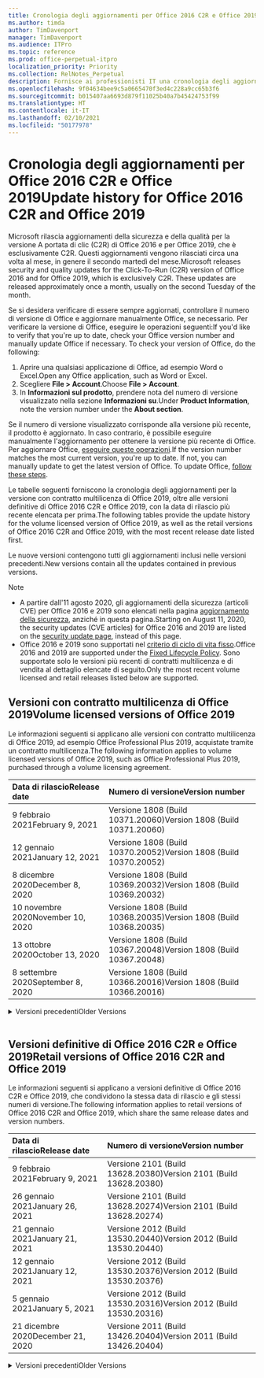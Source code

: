 ```yaml
---
title: Cronologia degli aggiornamenti per Office 2016 C2R e Office 2019
ms.author: timda
author: TimDavenport
manager: TimDavenport
ms.audience: ITPro
ms.topic: reference
ms.prod: office-perpetual-itpro
localization_priority: Priority
ms.collection: RelNotes_Perpetual
description: Fornisce ai professionisti IT una cronologia degli aggiornamenti per le versioni con licenza perpetua di Office 2016 e 2019 che usano la tecnologia A portata di clic (C2R)
ms.openlocfilehash: 9f04634bee9c5a0665470f3ed4c228a9cc65b3f6
ms.sourcegitcommit: b015407aa6693d879f11025b40a7b45424753f99
ms.translationtype: HT
ms.contentlocale: it-IT
ms.lasthandoff: 02/10/2021
ms.locfileid: "50177978"
---
```

# <a name="update-history-for-office-2016-c2r-and-office-2019"></a><span data-ttu-id="1acef-103">Cronologia degli aggiornamenti per Office 2016 C2R e Office 2019</span><span class="sxs-lookup"><span data-stu-id="1acef-103">Update history for Office 2016 C2R and Office 2019</span></span>

<span data-ttu-id="1acef-p101">Microsoft rilascia aggiornamenti della sicurezza e della qualità per la versione A portata di clic (C2R) di Office 2016 e per Office 2019, che è esclusivamente C2R. Questi aggiornamenti vengono rilasciati circa una volta al mese, in genere il secondo martedì del mese.</span><span class="sxs-lookup"><span data-stu-id="1acef-p101">Microsoft releases security and quality updates for the Click-To-Run (C2R) version of Office 2016 and for Office 2019, which is exclusively C2R. These updates are released approximately once a month, usually on the second Tuesday of the month.</span></span>

<span data-ttu-id="1acef-p102">Se si desidera verificare di essere sempre aggiornati, controllare il numero di versione di Office e aggiornare manualmente Office, se necessario. Per verificare la versione di Office, eseguire le operazioni seguenti:</span><span class="sxs-lookup"><span data-stu-id="1acef-p102">If you'd like to verify that you're up to date, check your Office version number and manually update Office if necessary. To check your version of Office, do the following:</span></span>

  1.    <span data-ttu-id="1acef-108">Aprire una qualsiasi applicazione di Office, ad esempio Word o Excel.</span><span class="sxs-lookup"><span data-stu-id="1acef-108">Open any Office application, such as Word or Excel.</span></span>
  2.    <span data-ttu-id="1acef-109">Scegliere **File > Account**.</span><span class="sxs-lookup"><span data-stu-id="1acef-109">Choose **File > Account**.</span></span>
  3.    <span data-ttu-id="1acef-110">In **Informazioni sul prodotto**, prendere nota del numero di versione visualizzato nella sezione **Informazioni su**.</span><span class="sxs-lookup"><span data-stu-id="1acef-110">Under **Product Information**, note the version number under the **About section**.</span></span>

<span data-ttu-id="1acef-p103">Se il numero di versione visualizzato corrisponde alla versione più recente, il prodotto è aggiornato. In caso contrario, è possibile eseguire manualmente l'aggiornamento per ottenere la versione più recente di Office. Per aggiornare Office, [eseguire queste operazioni](https://support.office.com/article/2ab296f3-7f03-43a2-8e50-46de917611c5).</span><span class="sxs-lookup"><span data-stu-id="1acef-p103">If the version number matches the most current version, you're up to date. If not, you can manually update to get the latest version of Office. To update Office, [follow these steps](https://support.office.com/article/2ab296f3-7f03-43a2-8e50-46de917611c5).</span></span>


<span data-ttu-id="1acef-114">Le tabelle seguenti forniscono la cronologia degli aggiornamenti per la versione con contratto multilicenza di Office 2019, oltre alle versioni definitive di Office 2016 C2R e Office 2019, con la data di rilascio più recente elencata per prima.</span><span class="sxs-lookup"><span data-stu-id="1acef-114">The following tables provide the update history for the volume licensed version of Office 2019, as well as the retail versions of Office 2016 C2R and Office 2019, with the most recent release date listed first.</span></span>

<span data-ttu-id="1acef-115">Le nuove versioni contengono tutti gli aggiornamenti inclusi nelle versioni precedenti.</span><span class="sxs-lookup"><span data-stu-id="1acef-115">New versions contain all the updates contained in previous versions.</span></span>


 > [!NOTE]
> - <span data-ttu-id="1acef-116">A partire dall'11 agosto 2020, gli aggiornamenti della sicurezza (articoli CVE) per Office 2016 e 2019 sono elencati nella pagina [aggiornamento della sicurezza](https://docs.microsoft.com/officeupdates/microsoft365-apps-security-updates), anziché in questa pagina.</span><span class="sxs-lookup"><span data-stu-id="1acef-116">Starting on August 11, 2020, the security updates (CVE articles) for Office 2016 and 2019 are listed on the [security update page](https://docs.microsoft.com/officeupdates/microsoft365-apps-security-updates), instead of this page.</span></span> 
> - <span data-ttu-id="1acef-117">Office 2016 e 2019 sono supportati nel [criterio di ciclo di vita fisso](https://docs.microsoft.com/lifecycle/policies/fixed).</span><span class="sxs-lookup"><span data-stu-id="1acef-117">Office 2016 and 2019 are supported under the [Fixed Lifecycle Policy](https://docs.microsoft.com/lifecycle/policies/fixed).</span></span> <span data-ttu-id="1acef-118">Sono supportate solo le versioni più recenti di contratti multilicenza e di vendita al dettaglio elencate di seguito.</span><span class="sxs-lookup"><span data-stu-id="1acef-118">Only the most recent volume licensed and retail releases listed below are supported.</span></span>


## <a name="volume-licensed-versions-of-office-2019"></a><span data-ttu-id="1acef-119">Versioni con contratto multilicenza di Office 2019</span><span class="sxs-lookup"><span data-stu-id="1acef-119">Volume licensed versions of Office 2019</span></span>
<span data-ttu-id="1acef-120">Le informazioni seguenti si applicano alle versioni con contratto multilicenza di Office 2019, ad esempio Office Professional Plus 2019, acquistate tramite un contratto multilicenza.</span><span class="sxs-lookup"><span data-stu-id="1acef-120">The following information applies to volume licensed versions of Office 2019, such as Office Professional Plus 2019, purchased through a volume licensing agreement.</span></span>

[//]: # (NON RIMUOVERE L'INIZIO DELLA TABELLA VL)


|<span data-ttu-id="1acef-122">**Data di rilascio**</span><span class="sxs-lookup"><span data-stu-id="1acef-122">**Release date**</span></span>|<span data-ttu-id="1acef-123">**Numero di versione**</span><span class="sxs-lookup"><span data-stu-id="1acef-123">**Version number**</span></span>|
|:-----|:-----|
|<span data-ttu-id="1acef-124">9 febbraio 2021</span><span class="sxs-lookup"><span data-stu-id="1acef-124">February 9, 2021</span></span>|<span data-ttu-id="1acef-125">Versione 1808 (Build 10371.20060)</span><span class="sxs-lookup"><span data-stu-id="1acef-125">Version 1808 (Build 10371.20060)</span></span>|
|<span data-ttu-id="1acef-126">12 gennaio 2021</span><span class="sxs-lookup"><span data-stu-id="1acef-126">January 12, 2021</span></span>|<span data-ttu-id="1acef-127">Versione 1808 (Build 10370.20052)</span><span class="sxs-lookup"><span data-stu-id="1acef-127">Version 1808 (Build 10370.20052)</span></span>|
|<span data-ttu-id="1acef-128">8 dicembre 2020</span><span class="sxs-lookup"><span data-stu-id="1acef-128">December 8, 2020</span></span>|<span data-ttu-id="1acef-129">Versione 1808 (Build 10369.20032)</span><span class="sxs-lookup"><span data-stu-id="1acef-129">Version 1808 (Build 10369.20032)</span></span>|
|<span data-ttu-id="1acef-130">10 novembre 2020</span><span class="sxs-lookup"><span data-stu-id="1acef-130">November 10, 2020</span></span>|<span data-ttu-id="1acef-131">Versione 1808 (Build 10368.20035)</span><span class="sxs-lookup"><span data-stu-id="1acef-131">Version 1808 (Build 10368.20035)</span></span>|
|<span data-ttu-id="1acef-132">13 ottobre 2020</span><span class="sxs-lookup"><span data-stu-id="1acef-132">October 13, 2020</span></span>|<span data-ttu-id="1acef-133">Versione 1808 (Build 10367.20048)</span><span class="sxs-lookup"><span data-stu-id="1acef-133">Version 1808 (Build 10367.20048)</span></span>|
|<span data-ttu-id="1acef-134">8 settembre 2020</span><span class="sxs-lookup"><span data-stu-id="1acef-134">September 8, 2020</span></span>|<span data-ttu-id="1acef-135">Versione 1808 (Build 10366.20016)</span><span class="sxs-lookup"><span data-stu-id="1acef-135">Version 1808 (Build 10366.20016)</span></span>|


[//]: # (NON RIMUOVERE LA FINE DELLA TABELLA VL)

<details>
<summary><span data-ttu-id="1acef-137">Versioni precedenti</span><span class="sxs-lookup"><span data-stu-id="1acef-137">Older Versions</span></span></summary>
 

[//]: # (NON RIMUOVERE L'INIZIO DELLA VECCHIA TABELLA VL)


|<span data-ttu-id="1acef-139">**Data di rilascio**</span><span class="sxs-lookup"><span data-stu-id="1acef-139">**Release date**</span></span>|<span data-ttu-id="1acef-140">**Numero di versione**</span><span class="sxs-lookup"><span data-stu-id="1acef-140">**Version number**</span></span>|
|:-----|:-----|
|<span data-ttu-id="1acef-141">11 agosto 2020</span><span class="sxs-lookup"><span data-stu-id="1acef-141">August 11, 2020</span></span>|<span data-ttu-id="1acef-142">Versione 1808 (Build 10364.20059)</span><span class="sxs-lookup"><span data-stu-id="1acef-142">Version 1808 (Build 10364.20059)</span></span>|
|<span data-ttu-id="1acef-143">14 luglio 2020</span><span class="sxs-lookup"><span data-stu-id="1acef-143">July 14, 2020</span></span>   |<span data-ttu-id="1acef-144">Versione 1808 (Build 10363.20015)</span><span class="sxs-lookup"><span data-stu-id="1acef-144">Version 1808 (Build 10363.20015)</span></span>  |
|<span data-ttu-id="1acef-145">9 giugno 2020</span><span class="sxs-lookup"><span data-stu-id="1acef-145">June 9, 2020</span></span>   |<span data-ttu-id="1acef-146">Versione 1808 (Build 10361.20002)</span><span class="sxs-lookup"><span data-stu-id="1acef-146">Version 1808 (Build 10361.20002)</span></span>  |
|<span data-ttu-id="1acef-147">12 maggio 2020</span><span class="sxs-lookup"><span data-stu-id="1acef-147">May 12, 2020</span></span>   |<span data-ttu-id="1acef-148">Versione 1808 (Build 10359.20023)</span><span class="sxs-lookup"><span data-stu-id="1acef-148">Version 1808 (Build 10359.20023)</span></span>  |
|<span data-ttu-id="1acef-149">14 aprile 2020</span><span class="sxs-lookup"><span data-stu-id="1acef-149">April 14, 2020</span></span>   |<span data-ttu-id="1acef-150">Versione 1808 (Build 10358.20061)</span><span class="sxs-lookup"><span data-stu-id="1acef-150">Version 1808 (Build 10358.20061)</span></span>  |
|<span data-ttu-id="1acef-151">10 marzo 2020</span><span class="sxs-lookup"><span data-stu-id="1acef-151">March 10, 2020</span></span>   |<span data-ttu-id="1acef-152">Versione 1808 (Build 10357.20081)</span><span class="sxs-lookup"><span data-stu-id="1acef-152">Version 1808 (Build 10357.20081)</span></span>  |
|<span data-ttu-id="1acef-153">11 febbraio 2020</span><span class="sxs-lookup"><span data-stu-id="1acef-153">February 11, 2020</span></span>   |<span data-ttu-id="1acef-154">Versione 1808 (Build 10356.20006)</span><span class="sxs-lookup"><span data-stu-id="1acef-154">Version 1808 (Build 10356.20006)</span></span>  |


[//]: # (NON RIMUOVERE LA FINE DELLA VECCHIA TABELLA VL)

</details>


<br/>

## <a name="retail-versions-of-office-2016-c2r-and-office-2019"></a><span data-ttu-id="1acef-156">Versioni definitive di Office 2016 C2R e Office 2019</span><span class="sxs-lookup"><span data-stu-id="1acef-156">Retail versions of Office 2016 C2R and Office 2019</span></span>
<span data-ttu-id="1acef-157">Le informazioni seguenti si applicano a versioni definitive di Office 2016 C2R e Office 2019, che condividono la stessa data di rilascio e gli stessi numeri di versione.</span><span class="sxs-lookup"><span data-stu-id="1acef-157">The following information applies to retail versions of Office 2016 C2R and Office 2019, which share the same release dates and version numbers.</span></span>

[//]: # (NON RIMUOVERE L'INIZIO DELLA TABELLA RETAIL)


|<span data-ttu-id="1acef-159">**Data di rilascio**</span><span class="sxs-lookup"><span data-stu-id="1acef-159">**Release date**</span></span>|<span data-ttu-id="1acef-160">**Numero di versione**</span><span class="sxs-lookup"><span data-stu-id="1acef-160">**Version number**</span></span>|
|:-----|:-----|
|<span data-ttu-id="1acef-161">9 febbraio 2021</span><span class="sxs-lookup"><span data-stu-id="1acef-161">February 9, 2021</span></span>|<span data-ttu-id="1acef-162">Versione 2101 (Build 13628.20380)</span><span class="sxs-lookup"><span data-stu-id="1acef-162">Version 2101 (Build 13628.20380)</span></span>|
|<span data-ttu-id="1acef-163">26 gennaio 2021</span><span class="sxs-lookup"><span data-stu-id="1acef-163">January 26, 2021</span></span>|<span data-ttu-id="1acef-164">Versione 2101 (Build 13628.20274)</span><span class="sxs-lookup"><span data-stu-id="1acef-164">Version 2101 (Build 13628.20274)</span></span>|
|<span data-ttu-id="1acef-165">21 gennaio 2021</span><span class="sxs-lookup"><span data-stu-id="1acef-165">January 21, 2021</span></span>|<span data-ttu-id="1acef-166">Versione 2012 (Build 13530.20440)</span><span class="sxs-lookup"><span data-stu-id="1acef-166">Version 2012 (Build 13530.20440)</span></span>|
|<span data-ttu-id="1acef-167">12 gennaio 2021</span><span class="sxs-lookup"><span data-stu-id="1acef-167">January 12, 2021</span></span>|<span data-ttu-id="1acef-168">Versione 2012 (Build 13530.20376)</span><span class="sxs-lookup"><span data-stu-id="1acef-168">Version 2012 (Build 13530.20376)</span></span>|
|<span data-ttu-id="1acef-169">5 gennaio 2021</span><span class="sxs-lookup"><span data-stu-id="1acef-169">January 5, 2021</span></span>|<span data-ttu-id="1acef-170">Versione 2012 (Build 13530.20316)</span><span class="sxs-lookup"><span data-stu-id="1acef-170">Version 2012 (Build 13530.20316)</span></span>|
|<span data-ttu-id="1acef-171">21 dicembre 2020</span><span class="sxs-lookup"><span data-stu-id="1acef-171">December 21, 2020</span></span>|<span data-ttu-id="1acef-172">Versione 2011 (Build 13426.20404)</span><span class="sxs-lookup"><span data-stu-id="1acef-172">Version 2011 (Build 13426.20404)</span></span>|


[//]: # (NON RIMUOVERE LA FINE DELLA TABELLA RETAIL)

<details>
<summary><span data-ttu-id="1acef-174">Versioni precedenti</span><span class="sxs-lookup"><span data-stu-id="1acef-174">Older Versions</span></span></summary>
 

[//]: # (NON RIMUOVERE L'INIZIO DELLA VECCHIA TABELLA RETAIL)


|<span data-ttu-id="1acef-176">**Data di rilascio**</span><span class="sxs-lookup"><span data-stu-id="1acef-176">**Release date**</span></span>|<span data-ttu-id="1acef-177">**Numero di versione**</span><span class="sxs-lookup"><span data-stu-id="1acef-177">**Version number**</span></span>|
|:-----|:-----|
|<span data-ttu-id="1acef-178">8 dicembre 2020</span><span class="sxs-lookup"><span data-stu-id="1acef-178">December 8, 2020</span></span>|<span data-ttu-id="1acef-179">Versione 2011 (Build 13426.20332)</span><span class="sxs-lookup"><span data-stu-id="1acef-179">Version 2011 (Build 13426.20332)</span></span>|
|<span data-ttu-id="1acef-180">2 dicembre 2020</span><span class="sxs-lookup"><span data-stu-id="1acef-180">December 2, 2020</span></span>|<span data-ttu-id="1acef-181">Versione 2011 (Build 13426.20308)</span><span class="sxs-lookup"><span data-stu-id="1acef-181">Version 2011 (Build 13426.20308)</span></span>|
|<span data-ttu-id="1acef-182">30 novembre 2020</span><span class="sxs-lookup"><span data-stu-id="1acef-182">November 30, 2020</span></span>|<span data-ttu-id="1acef-183">Versione 2011 (Build 13426.20294)</span><span class="sxs-lookup"><span data-stu-id="1acef-183">Version 2011 (Build 13426.20294)</span></span>|
|<span data-ttu-id="1acef-184">23 novembre 2020</span><span class="sxs-lookup"><span data-stu-id="1acef-184">November 23, 2020</span></span>|<span data-ttu-id="1acef-185">Versione 2011 (Build 13426.20274)</span><span class="sxs-lookup"><span data-stu-id="1acef-185">Version 2011 (Build 13426.20274)</span></span>|
|<span data-ttu-id="1acef-186">17 novembre 2020</span><span class="sxs-lookup"><span data-stu-id="1acef-186">November 17, 2020</span></span>|<span data-ttu-id="1acef-187">Versione 2010 (Build 13328.20408)</span><span class="sxs-lookup"><span data-stu-id="1acef-187">Version 2010 (Build 13328.20408)</span></span>|
|<span data-ttu-id="1acef-188">10 novembre 2020</span><span class="sxs-lookup"><span data-stu-id="1acef-188">November 10, 2020</span></span>|<span data-ttu-id="1acef-189">Version 2010 (Build 13328.20356)</span><span class="sxs-lookup"><span data-stu-id="1acef-189">Version 2010 (Build 13328.20356)</span></span>|
|<span data-ttu-id="1acef-190">27 ottobre 2020</span><span class="sxs-lookup"><span data-stu-id="1acef-190">October 27, 2020</span></span>|<span data-ttu-id="1acef-191">Versione 2010 (Build 13328.20292)</span><span class="sxs-lookup"><span data-stu-id="1acef-191">Version 2010 (Build 13328.20292)</span></span>|
|<span data-ttu-id="1acef-192">21 ottobre 2020</span><span class="sxs-lookup"><span data-stu-id="1acef-192">October 21, 2020</span></span>|<span data-ttu-id="1acef-193">Versione 2009 (Build 13231.20418)</span><span class="sxs-lookup"><span data-stu-id="1acef-193">Version 2009 (Build 13231.20418)</span></span>|
|<span data-ttu-id="1acef-194">13 ottobre 2020</span><span class="sxs-lookup"><span data-stu-id="1acef-194">October 13, 2020</span></span>|<span data-ttu-id="1acef-195">Versione 2009 (Build 13231.20390)</span><span class="sxs-lookup"><span data-stu-id="1acef-195">Version 2009 (Build 13231.20390)</span></span>|
|<span data-ttu-id="1acef-196">8 ottobre 2020</span><span class="sxs-lookup"><span data-stu-id="1acef-196">October 8, 2020</span></span>|<span data-ttu-id="1acef-197">Versione 2009 (Build 13231.20368)</span><span class="sxs-lookup"><span data-stu-id="1acef-197">Version 2009 (Build 13231.20368)</span></span>|
|<span data-ttu-id="1acef-198">28 settembre 2020</span><span class="sxs-lookup"><span data-stu-id="1acef-198">September 28, 2020</span></span>|<span data-ttu-id="1acef-199">Versione 2009 (Build 13231.20262)</span><span class="sxs-lookup"><span data-stu-id="1acef-199">Version 2009 (Build 13231.20262)</span></span>|
|<span data-ttu-id="1acef-200">22 settembre 2020</span><span class="sxs-lookup"><span data-stu-id="1acef-200">September 22, 2020</span></span>|<span data-ttu-id="1acef-201">Versione 2008 (Build 13127.20508)</span><span class="sxs-lookup"><span data-stu-id="1acef-201">Version 2008 (Build 13127.20508)</span></span>|
|<span data-ttu-id="1acef-202">9 settembre 2020</span><span class="sxs-lookup"><span data-stu-id="1acef-202">September 9, 2020</span></span>|<span data-ttu-id="1acef-203">Versione 2008 (Build 13127.20408)</span><span class="sxs-lookup"><span data-stu-id="1acef-203">Version 2008 (Build 13127.20408)</span></span>|
|<span data-ttu-id="1acef-204">31 agosto 2020</span><span class="sxs-lookup"><span data-stu-id="1acef-204">August 31, 2020</span></span>|<span data-ttu-id="1acef-205">Versione 2008 (Build 13127.20296)</span><span class="sxs-lookup"><span data-stu-id="1acef-205">Version 2008 (Build 13127.20296)</span></span>|
|<span data-ttu-id="1acef-206">25 agosto 2020</span><span class="sxs-lookup"><span data-stu-id="1acef-206">August 25, 2020</span></span>|<span data-ttu-id="1acef-207">Versione 2007 (Build 13029.20460)</span><span class="sxs-lookup"><span data-stu-id="1acef-207">Version 2007 (Build 13029.20460)</span></span>|
|<span data-ttu-id="1acef-208">11 agosto 2020</span><span class="sxs-lookup"><span data-stu-id="1acef-208">August 11, 2020</span></span>|<span data-ttu-id="1acef-209">Versione 2007 (Build 13029.20344)</span><span class="sxs-lookup"><span data-stu-id="1acef-209">Version 2007 (Build 13029.20344)</span></span>|
|<span data-ttu-id="1acef-210">30 luglio 2020</span><span class="sxs-lookup"><span data-stu-id="1acef-210">July 30, 2020</span></span>|<span data-ttu-id="1acef-211">Versione 2007 (Build 13029.20308)</span><span class="sxs-lookup"><span data-stu-id="1acef-211">Version 2007 (Build 13029.20308)</span></span>  |
|<span data-ttu-id="1acef-212">28 luglio 2020</span><span class="sxs-lookup"><span data-stu-id="1acef-212">July 28, 2020</span></span>|<span data-ttu-id="1acef-213">Versione 2006 (Build 13001.20498)</span><span class="sxs-lookup"><span data-stu-id="1acef-213">Version 2006 (Build 13001.20498)</span></span>  |
|<span data-ttu-id="1acef-214">14 luglio 2020</span><span class="sxs-lookup"><span data-stu-id="1acef-214">July 14, 2020</span></span>|<span data-ttu-id="1acef-215">Versione 2006 (Build 13001.20384)</span><span class="sxs-lookup"><span data-stu-id="1acef-215">Version 2006 (Build 13001.20384)</span></span>  |
|<span data-ttu-id="1acef-216">30 giugno 2020</span><span class="sxs-lookup"><span data-stu-id="1acef-216">June 30, 2020</span></span>|<span data-ttu-id="1acef-217">Versione 2006 (Build 13001.20266)</span><span class="sxs-lookup"><span data-stu-id="1acef-217">Version 2006 (Build 13001.20266)</span></span>  |
|<span data-ttu-id="1acef-218">24 giugno 2020</span><span class="sxs-lookup"><span data-stu-id="1acef-218">June 24, 2020</span></span>|<span data-ttu-id="1acef-219">Versione 2005 (Build 12827.20470)</span><span class="sxs-lookup"><span data-stu-id="1acef-219">Version 2005 (Build 12827.20470)</span></span>  |
|<span data-ttu-id="1acef-220">9 giugno 2020</span><span class="sxs-lookup"><span data-stu-id="1acef-220">June 9, 2020</span></span>|<span data-ttu-id="1acef-221">Versione 2005 (Build 12827.20336)</span><span class="sxs-lookup"><span data-stu-id="1acef-221">Version 2005 (Build 12827.20336)</span></span>  |
|<span data-ttu-id="1acef-222">2 giugno 2020</span><span class="sxs-lookup"><span data-stu-id="1acef-222">June 2, 2020</span></span>|<span data-ttu-id="1acef-223">Versione 2005 (Build 12827.20268)</span><span class="sxs-lookup"><span data-stu-id="1acef-223">Version 2005 (Build 12827.20268)</span></span>  |
|<span data-ttu-id="1acef-224">21 maggio 2020</span><span class="sxs-lookup"><span data-stu-id="1acef-224">May 21, 2020</span></span>|<span data-ttu-id="1acef-225">Versione 2004 (Build 12730.20352)</span><span class="sxs-lookup"><span data-stu-id="1acef-225">Version 2004 (Build 12730.20352)</span></span>  |
|<span data-ttu-id="1acef-226">12 maggio 2020</span><span class="sxs-lookup"><span data-stu-id="1acef-226">May 12, 2020</span></span>|<span data-ttu-id="1acef-227">Versione 2004 (Build 12730.20270)</span><span class="sxs-lookup"><span data-stu-id="1acef-227">Version 2004 (Build 12730.20270)</span></span>  |
|<span data-ttu-id="1acef-228">4 maggio 2020</span><span class="sxs-lookup"><span data-stu-id="1acef-228">May 4, 2020</span></span>|<span data-ttu-id="1acef-229">Versione 2004 (Build 12730.20250)</span><span class="sxs-lookup"><span data-stu-id="1acef-229">Version 2004 (Build 12730.20250)</span></span>  |
|<span data-ttu-id="1acef-230">29 aprile 2020</span><span class="sxs-lookup"><span data-stu-id="1acef-230">April 29, 2020</span></span>|<span data-ttu-id="1acef-231">Versione 2004 (Build 12730.20236)</span><span class="sxs-lookup"><span data-stu-id="1acef-231">Version 2004 (Build 12730.20236)</span></span>  |
|<span data-ttu-id="1acef-232">15 aprile 2020</span><span class="sxs-lookup"><span data-stu-id="1acef-232">April 15, 2020</span></span>|<span data-ttu-id="1acef-233">Versione 2003 (Build 12624.20466)</span><span class="sxs-lookup"><span data-stu-id="1acef-233">Version 2003 (Build 12624.20466)</span></span>  |
|<span data-ttu-id="1acef-234">14 aprile 2020</span><span class="sxs-lookup"><span data-stu-id="1acef-234">April 14, 2020</span></span>|<span data-ttu-id="1acef-235">Versione 2003 (Build 12624.20442)</span><span class="sxs-lookup"><span data-stu-id="1acef-235">Version 2003 (Build 12624.20442)</span></span>  |
|<span data-ttu-id="1acef-236">31 marzo 2020</span><span class="sxs-lookup"><span data-stu-id="1acef-236">March 31, 2020</span></span>|<span data-ttu-id="1acef-237">Versione 2003 (Build 12624.20382)</span><span class="sxs-lookup"><span data-stu-id="1acef-237">Version 2003 (Build 12624.20382)</span></span>  |
|<span data-ttu-id="1acef-238">25 marzo 2020</span><span class="sxs-lookup"><span data-stu-id="1acef-238">March 25, 2020</span></span>|<span data-ttu-id="1acef-239">Versione 2003 (Build 12624.20320)</span><span class="sxs-lookup"><span data-stu-id="1acef-239">Version 2003 (Build 12624.20320)</span></span>  |
|<span data-ttu-id="1acef-240">10 marzo 2020</span><span class="sxs-lookup"><span data-stu-id="1acef-240">March 10, 2020</span></span>|<span data-ttu-id="1acef-241">Versione 2002 (Build 12527.20278)</span><span class="sxs-lookup"><span data-stu-id="1acef-241">Version 2002 (Build 12527.20278)</span></span>  |
|<span data-ttu-id="1acef-242">1 marzo 2020</span><span class="sxs-lookup"><span data-stu-id="1acef-242">March 1, 2020</span></span>   |<span data-ttu-id="1acef-243">Versione 2002 (Build 12527.20242)</span><span class="sxs-lookup"><span data-stu-id="1acef-243">Version 2002 (Build 12527.20242)</span></span>  |


[//]: # (NON RIMUOVERE LA FINE DELLA VECCHIA TABELLA RETAIL)


</details>






